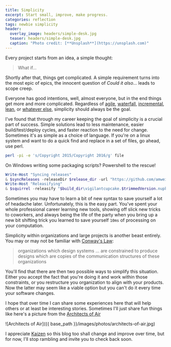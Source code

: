 ```yaml
---
title: Simplicity
excerpt: Start small, improve, make progress.
categories: reflection
tags: newbie simplicity
header:
  overlay_image: headers/simple-desk.jpg
  teaser: headers/simple-desk.jpg
  caption: "Photo credit: [**Unsplash**](https://unsplash.com)"
---
```


Every project starts from an idea, a simple thought:

> What if...

Shortly after that, things get complicated.
A simple requirement turns into the most epic of epics, the innocent
question of _Could it also..._ leads to scope creep.

Everyone has good intentions, well, almost everyone, but in the end things get more and more complicated.
Regardless of [agile](https://en.wikipedia.org/wiki/Agile_software_development), [waterfall](https://en.wikipedia.org/wiki/Waterfall_model), [incremental](https://en.wikipedia.org/wiki/Incremental_build_model), [lean](https://en.wikipedia.org/wiki/Lean_software_development), or [whatever else](http://scottberkun.com/2007/asshole-driven-development/), simplicity should always be the goal.

I've found that through my career keeping the goal of simplicity is a crucial part of success.
Simple solutions lead to less maintenance, easier build/test/deploy cycles, and faster reaction to the need for change.
Sometimes it's as simple as a choice of language. If you're on a linux system and want to do a quick find and replace in a set of files, go ahead, use perl.

```sh
perl -pi -e 's/Copyright 2015/Copyright 2016/g' file
```

On Windows writing some packaging scripts? Powershell to the rescue!

```powershell
Write-Host "Syncing releases"
& $syncReleases -releaseDir $release_dir -url "https://github.com/amweiss/vigilant-cupcake" -token $env:GitHubToken
Write-Host "Releasifying"
& $squirrel -releasify "$build_dir\vigilantcupcake.$trimmedVersion.nupkg" -releaseDir $release_dir -setupIcon "$src_dir\VC2-nobg-whitecake.ico" -n "/a /f $src_dir\vigilant.pfx /p $env:SigningPass"
```

Sometimes you may have to learn a bit of new syntax to save yourself a lot of headache later.
Unfortunately, this is the easy part. You've spent your whole professional career learning new
tools, showing off slick new tricks to coworkers, and always being the life of the party when you
bring up a new bit shifting trick you learned to save yourself `10ms` of processing on your computation.

Simplicity within organizations and large projects is another beast entirely. You may or may not be familiar with
[Conway's Law](https://en.wikipedia.org/wiki/Conway%27s_law):

>organizations which design systems ... are constrained to produce designs which are copies of the communication structures of these organizations

You'll find that there are then two possible ways to simplify this situation.  Either you accept the fact that you're doing it and work within those constraints, or you restructure you organization to align with your products. Now the latter may seem like a viable option but you can't do it every time your software changes.

I hope that over time I can share some experiences here that will help others or at least be interesting stories. Sometimes I'll just share fun things like here's a picture from the [Architects of Air](http://outerharborbuffalo.com/events/event/architects-of-air-4/)

![Architects of Air]({{ base_path }}/images/photos/architects-of-air.jpg)

I appreciate [Kaizen](https://en.wikipedia.org/wiki/Kaizen) so this blog too shall change and improve over time, but for now, I'll stop rambling and invite you to check back soon.